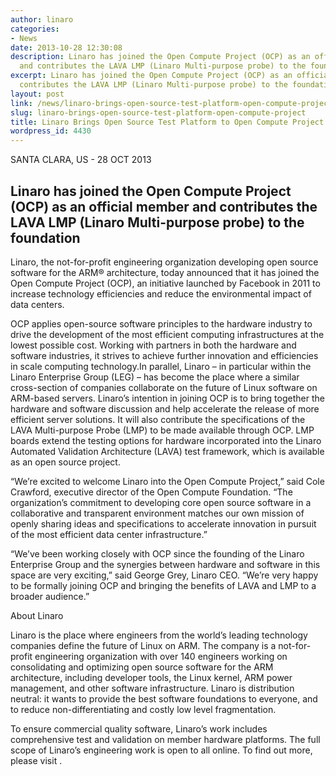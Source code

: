 ```yaml
---
author: linaro
categories:
- News
date: 2013-10-28 12:30:08
description: Linaro has joined the Open Compute Project (OCP) as an official member
  and contributes the LAVA LMP (Linaro Multi-purpose probe) to the foundation
excerpt: Linaro has joined the Open Compute Project (OCP) as an official member and
  contributes the LAVA LMP (Linaro Multi-purpose probe) to the foundation
layout: post
link: /news/linaro-brings-open-source-test-platform-open-compute-project/
slug: linaro-brings-open-source-test-platform-open-compute-project
title: Linaro Brings Open Source Test Platform to Open Compute Project
wordpress_id: 4430
---
```


SANTA CLARA, US - 28 OCT 2013


## Linaro has joined the Open Compute Project (OCP) as an official member and contributes the LAVA LMP (Linaro Multi-purpose probe) to the foundation


Linaro, the not-for-profit engineering organization developing open source software for the ARM® architecture, today announced that it has joined the Open Compute Project (OCP), an initiative launched by Facebook in 2011 to increase technology efficiencies and reduce the environmental impact of data centers.

OCP applies open-source software principles to the hardware industry to drive the development of the most efficient computing infrastructures at the lowest possible cost. Working with partners in both the hardware and software industries, it strives to achieve further innovation and efficiencies in scale computing technology.In parallel, Linaro – in particular within the Linaro Enterprise Group (LEG) – has become the place where a similar cross-section of companies collaborate on the future of Linux software on ARM-based servers. Linaro’s intention in joining OCP is to bring together the hardware and software discussion and help accelerate the release of more efficient server solutions. It will also contribute the specifications of the LAVA Multi-purpose Probe (LMP) to be made available through OCP. LMP boards extend the testing options for hardware incorporated into the Linaro Automated Validation Architecture (LAVA) test framework, which is available as an open source project.

“We’re excited to welcome Linaro into the Open Compute Project,” said Cole Crawford, executive director of the Open Compute Foundation. “The organization’s commitment to developing core open source software in a collaborative and transparent environment matches our own mission of openly sharing ideas and specifications to accelerate innovation in pursuit of the most efficient data center infrastructure.”

“We’ve been working closely with OCP since the founding of the Linaro Enterprise Group and the synergies between hardware and software in this space are very exciting,” said George Grey, Linaro CEO. “We’re very happy to be formally joining OCP and bringing the benefits of LAVA and LMP to a broader audience.”

About Linaro

Linaro is the place where engineers from the world’s leading technology companies define the future of Linux on ARM. The company is a not-for-profit engineering organization with over 140 engineers working on consolidating and optimizing open source software for the ARM architecture, including developer tools, the Linux kernel, ARM power management, and other software infrastructure. Linaro is distribution neutral: it wants to provide the best software foundations to everyone, and to reduce non-differentiating and costly low level fragmentation.

To ensure commercial quality software, Linaro’s work includes comprehensive test and validation on member hardware platforms. The full scope of Linaro’s engineering work is open to all online. To find out more, please visit .